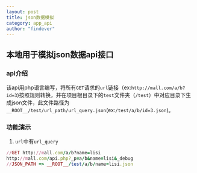 ```yaml
---
layout: post
title: json数据模拟
category: app_api
author: "findever"
---
```


## 本地用于模拟json数据api接口

<!--more-->

### api介绍

  该api用php语言编写，将所有`GET`请求的`url`链接（ex:`http://mall.com/a/b?id=3`)按照规则转换，并在项目根目录下的`test`文件夹（`/test`）中对应目录下生成json文件，此文件路径为`__ROOT__/test/url_path/url_query.json`(ex:`/test/a/b/id=3.json`)。
  
### 功能演示

  1. `url`中有`url_query`

~~~ ruby
//GET http://mall.com/a/b?name=lisi
http://mall.com/api.php?_p=a/b&name=lisi&_debug
//JSON_PATH => __ROOT__/test/a/b/name=lisi.json
~~~


  
  
